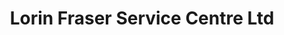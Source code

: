 ---
title: "Lorin Fraser Service Centre Ltd"
url: /toronto/lorin-fraser-service-centre-ltd/
shop: car repair
---